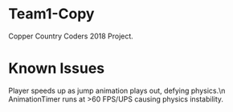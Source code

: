 # Team1-Copy
Copper Country Coders 2018 Project.  

# Known Issues
Player speeds up as jump animation plays out, defying physics.\n
AnimationTimer runs at >60 FPS/UPS causing physics instability.
